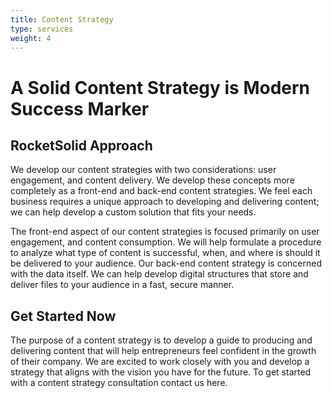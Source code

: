 ```yaml
---
title: Content Strategy
type: services
weight: 4
---
```


# A Solid Content Strategy is Modern Success Marker

## RocketSolid Approach

We develop our content strategies with two considerations: user engagement, and content delivery. We develop these concepts more completely as a front-end and back-end content strategies. We feel each business requires a unique approach to developing and delivering content; we can help develop a custom solution that fits your needs.

The front-end aspect of our content strategies is focused primarily on user engagement, and content consumption. We will help formulate a procedure to analyze what type of content is successful, when, and where is should it be delivered to your audience. Our back-end content strategy is concerned with the data itself. We can help develop digital structures that store and deliver files to your audience in a fast, secure manner.

## Get Started Now

The purpose of a content strategy is to develop a guide to producing and delivering content that will help entrepreneurs feel confident in the growth of their company. We are excited to work closely with you and develop a strategy that aligns with the vision you have for the future. To get started with a content strategy consultation contact us here.
